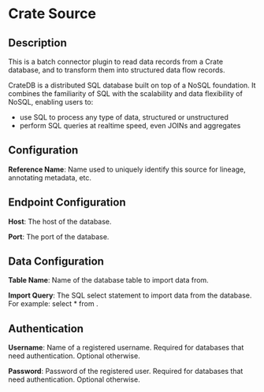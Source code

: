 
# Crate Source

## Description
This is a batch connector plugin to read data records from a Crate database, and to transform them 
into structured data flow records.

CrateDB is a distributed SQL database built on top of a NoSQL foundation. It combines the familiarity of SQL
with the scalability and data flexibility of NoSQL, enabling users to:

* use SQL to process any type of data, structured or unstructured
* perform SQL queries at realtime speed, even JOINs and aggregates

## Configuration
**Reference Name**: Name used to uniquely identify this source for lineage, annotating metadata, etc.

## Endpoint Configuration
**Host**: The host of the database.

**Port**: The port of the database.

## Data Configuration
**Table Name**: Name of the database table to import data from.

**Import Query**: The SQL select statement to import data from the database. For example: 
select * from <your table name>.

## Authentication
**Username**: Name of a registered username. Required for databases that need authentication. 
Optional otherwise.

**Password**: Password of the registered user. Required for databases that need authentication. 
Optional otherwise.